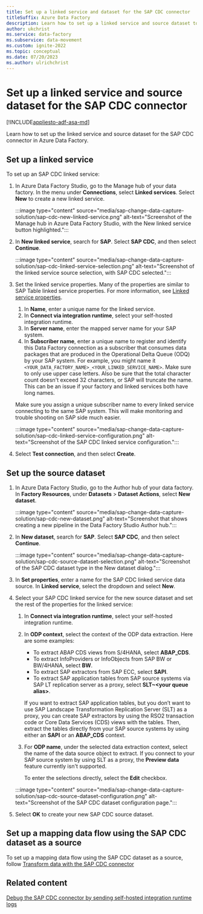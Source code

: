 ```yaml
---
title: Set up a linked service and dataset for the SAP CDC connector
titleSuffix: Azure Data Factory
description: Learn how to set up a linked service and source dataset to use with the SAP CDC (change data capture) connector in Azure Data Factory.
author: ukchrist
ms.service: data-factory
ms.subservice: data-movement
ms.custom: ignite-2022
ms.topic: conceptual
ms.date: 07/20/2023
ms.author: ulrichchrist
---
```


# Set up a linked service and source dataset for the SAP CDC connector

[!INCLUDE[appliesto-adf-asa-md](includes/appliesto-adf-asa-md.md)]

Learn how to set up the linked service and source dataset for the SAP CDC connector in Azure Data Factory.

## Set up a linked service

To set up an SAP CDC linked service:

1. In Azure Data Factory Studio, go to the Manage hub of your data factory. In the menu under **Connections**, select **Linked services**. Select **New** to create a new linked service.

    :::image type="content" source="media/sap-change-data-capture-solution/sap-cdc-new-linked-service.png" alt-text="Screenshot of the Manage hub in Azure Data Factory Studio, with the New linked service button highlighted.":::

1. In **New linked service**, search for **SAP**. Select **SAP CDC**, and then select **Continue**.

   :::image type="content" source="media/sap-change-data-capture-solution/sap-cdc-linked-service-selection.png" alt-text="Screenshot of the linked service source selection, with SAP CDC selected.":::

1. Set the linked service properties. Many of the properties are similar to SAP Table linked service properties. For more information, see [Linked service properties](connector-sap-table.md?tabs=data-factory#linked-service-properties).

   1. In **Name**, enter a unique name for the linked service.
   1. In **Connect via integration runtime**, select your self-hosted integration runtime.
   1. In **Server name**, enter the mapped server name for your SAP system.
   1. In **Subscriber name**, enter a unique name to register and identify this Data Factory connection as a subscriber that consumes data packages that are produced in the Operational Delta Queue (ODQ) by your SAP system. For example, you might name it `<YOUR_DATA_FACTORY_NAME>_<YOUR_LINKED_SERVICE_NAME>`. Make sure to only use upper case letters. Also be sure that the total character count doesn't exceed 32 characters, or SAP will truncate the name. This can be an issue if your factory and linked services both have long names.

    Make sure you assign a unique subscriber name to every linked service connecting to the same SAP system. This will make monitoring and trouble shooting on SAP side much easier.

    :::image type="content" source="media/sap-change-data-capture-solution/sap-cdc-linked-service-configuration.png" alt-text="Screenshot of the SAP CDC linked service configuration.":::

1. Select **Test connection**, and then select **Create**.

## Set up the source dataset

1. In Azure Data Factory Studio, go to the Author hub of your data factory. In **Factory Resources**, under **Datasets** > **Dataset Actions**, select **New dataset**.

   :::image type="content" source="media/sap-change-data-capture-solution/sap-cdc-new-dataset.png" alt-text="Screenshot that shows creating a new pipeline in the Data Factory Studio Author hub.":::  

1. In **New dataset**, search for **SAP**. Select **SAP CDC**, and then select **Continue**.

    :::image type="content" source="media/sap-change-data-capture-solution/sap-cdc-source-dataset-selection.png" alt-text="Screenshot of the SAP CDC dataset type in the New dataset dialog.":::

1. In **Set properties**, enter a name for the SAP CDC linked service data source. In **Linked service**, select the dropdown and select **New**.

1. Select your SAP CDC linked service for the new source dataset and set the rest of the properties for the linked service:

   1. In **Connect via integration runtime**, select your self-hosted integration runtime.

   1. In **ODP context**, select the context of the ODP data extraction. Here are some examples:

       - To extract ABAP CDS views from S/4HANA, select **ABAP_CDS**.
       - To extract InfoProviders or InfoObjects from SAP BW or BW/4HANA, select **BW**.
       - To extract SAP extractors from SAP ECC, select **SAPI**.
       - To extract SAP application tables from SAP source systems via SAP LT replication server as a proxy, select **SLT~\<your queue alias\>**.

       If you want to extract SAP application tables, but you don’t want to use SAP Landscape Transformation Replication Server (SLT) as a proxy, you can create SAP extractors by using the RSO2 transaction code or Core Data Services (CDS) views with the tables. Then, extract the tables directly from your SAP source systems by using either an **SAPI** or an **ABAP_CDS** context.

   1. For **ODP name**, under the selected data extraction context, select the name of the data source object to extract. If you connect to your SAP source system by using SLT as a proxy, the **Preview data** feature currently isn't supported.

      To enter the selections directly, select the **Edit** checkbox.
  
    :::image type="content" source="media/sap-change-data-capture-solution/sap-cdc-source-dataset-configuration.png" alt-text="Screenshot of the SAP CDC dataset configuration page.":::

1. Select **OK** to create your new SAP CDC source dataset.

## Set up a mapping data flow using the SAP CDC dataset as a source

To set up a mapping data flow using the SAP CDC dataset as a source, follow [Transform data with the SAP CDC connector](connector-sap-change-data-capture.md#transform-data-with-the-sap-cdc-connector)

## Related content

[Debug the SAP CDC connector by sending self-hosted integration runtime logs](sap-change-data-capture-debug-shir-logs.md)
